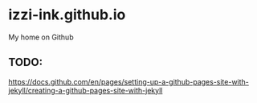 # izzi-ink.github.io
My home on Github

## TODO: 
https://docs.github.com/en/pages/setting-up-a-github-pages-site-with-jekyll/creating-a-github-pages-site-with-jekyll
